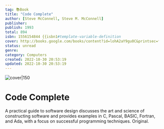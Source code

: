 ```yaml
---
tag: 📚Book
title: "Code Complete"
author: [Steve McConnell, Steve M. McConnell]
publisher: 
publish: 1993
total: 894
isbn: 1556154844 {{isbn1#template-variable-definition
cover: http://books.google.com/books/content?id=lohA2aY9gu0C&printsec=frontcover&img=1&zoom=1&source=gbs_api
status: unread
genre: 
category: Computers
created: 2022-10-30 20:53:19
updated: 2022-10-30 20:53:19
---
```


![cover|150](http://books.google.com/books/content?id=lohA2aY9gu0C&printsec=frontcover&img=1&zoom=1&source=gbs_api.md)

# Code Complete

A practical guide to software design discusses the art and science of constructing software and provides examples in C, Pascal, BASIC, Fortran, and Ada, with a focus on successful programming techniques. Original.